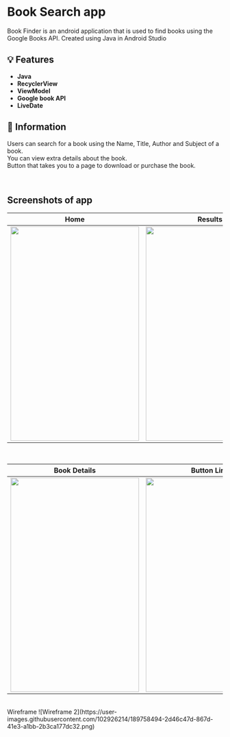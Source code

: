 # Book Search app

Book Finder is an android application that is used to find books using the Google Books API. 
Created using Java in Android Studio



## 💡 Features


- **Java**
- **RecyclerView**
- **ViewModel**
- **Google book API**
- **LiveDate**


##  📘 Information

Users can search for a book using the Name, Title, Author and Subject of a book. <br>
You can view extra details about the book. <br>
Button that takes you to a page to download or purchase the book.

<br>

## Screenshots of app 


| Home | Results|
|---|---|
| <img src="https://user-images.githubusercontent.com/102926214/182216691-5babe6c7-9ca9-4d77-a470-1e983abc5ce7.jpg" width="300" height="500">  | <img src="https://user-images.githubusercontent.com/102926214/182233594-6ad37587-1beb-47c2-865d-4293c8609c65.jpg" width="300" height="500">  |

<br>

| Book Details  | Button Link |
|---|---|
| <img src="https://user-images.githubusercontent.com/102926214/182233604-7c138ff4-9dd7-40fe-b113-648947526c1b.jpg" width="300" height="500">   | <img src="https://user-images.githubusercontent.com/102926214/182233606-308bb688-bbd8-44be-95e9-706572c47a8a.jpg" width="300" height="500">

<br>
  Wireframe
  ![Wireframe 2](https://user-images.githubusercontent.com/102926214/189758494-2d46c47d-867d-41e3-a1bb-2b3ca177dc32.png)

